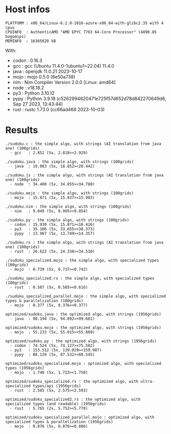 # Host infos
```
PLATFORM : x86_64/Linux-6.2.0-1016-azure-x86_64-with-glibc2.35 with 4 cpus
CPUINFO  : AuthenticAMD "AMD EPYC 7763 64-Core Processor" (4890.85 bogomips)
MEMINFO  : 16365020 kB
```

With:
 - codon : 0.16.3
 - gcc   : gcc (Ubuntu 11.4.0-1ubuntu1~22.04) 11.4.0
 - java  : openjdk 11.0.21 2023-10-17
 - mojo  : mojo 0.5.0 (6e50a738)
 - nim   : Nim Compiler Version 2.0.0 [Linux: amd64]
 - node  : v18.18.2
 - py3   : Python 3.10.12
 - pypy  : Python 3.9.18 (c5262994620471e725f57d652d78d842270649d6, Sep 27 2023, 13:43:44)
 - rust  : rustc 1.73.0 (cc66ad468 2023-10-03)

# Results
```
./sudoku.c : the simple algo, with strings (AI translation from java one) (100grids)
  - gcc   : 2.852 (5x, 2.818><2.929)

./sudoku.java : the simple algo, with strings (100grids)
  - java  : 19.083 (5x, 18.852><20.442)

./sudoku.js : the simple algo, with strings (AI translation from java one) (100grids)
  - node  : 34.400 (5x, 34.055><34.780)

./sudoku.mojo : the simple algo, with strings (100grids)
  - mojo  : 15.871 (5x, 15.837><15.983)

./sudoku.nim : the simple algo, with strings (100grids)
  - nim   : 9.049 (5x, 8.995><9.054)

./sudoku.py : the simple algo, with strings (100grids)
  - codon : 15.930 (5x, 15.871><16.416)
  - py3   : 35.106 (5x, 33.655><38.373)
  - pypy  : 13.967 (5x, 13.749><14.357)

./sudoku.rs : the simple algo, with strings (AI translation from java one) (100grids)
  - rust  : 26.622 (5x, 24.338><34.510)

./sudoku_specialized.mojo : the simple algo, with specialized types (100grids)
  - mojo  : 0.739 (5x, 0.737><0.742)

./sudoku_specialized.rs : the simple algo, with specialized types (100grids)
  - rust  : 0.587 (5x, 0.585><0.616)

./sudoku_specialized_parallel.mojo : the simple algo, with specialized types & parallelization (100grids)
  - mojo  : 0.377 (5x, 0.376><0.377)

optimized/sudoku.java : the optimized algo, with strings (1956grids)
  - java  : 98.194 (5x, 94.892><99.681)

optimized/sudoku.mojo : the optimized algo, with strings (1956grids)
  - mojo  : 55.233 (5x, 55.015><55.809)

optimized/sudoku.py : the optimized algo, with strings (1956grids)
  - codon : 74.524 (5x, 74.127><75.582)
  - py3   : 153.512 (5x, 139.029><159.987)
  - pypy  : 88.120 (5x, 87.532><88.545)

optimized/sudoku_specialized.mojo : optimized algo, with specialized types (1956grids)
  - mojo  : 1.740 (5x, 1.723><1.750)

optimized/sudoku_specialized.rs : the optimized algo, with ultra-specialized types/api (1956grids)
  - rust  : 2.585 (5x, 2.575><2.593)

optimized/sudoku_specialized2.rs : the optimized algo, with specialized types (and readable) (1956grids)
  - rust  : 5.765 (2x, 5.752><5.778)

optimized/sudoku_specialized_parallel.mojo : optimized algo, with specialized types & parallelization (1956grids)
  - mojo  : 0.876 (5x, 0.876><0.886)

```
